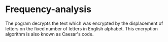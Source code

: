 # Frequency-analysis
The pogram decrypts the text which was encrypted by the displacement of letters on the fixed number of letters in English alphabet. This encryption algorithm is also known as Caesar's code.
